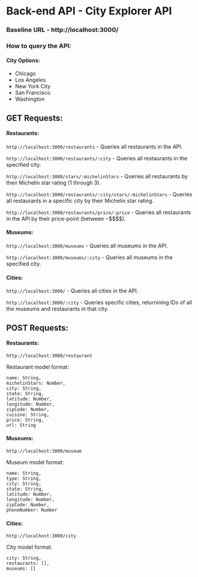 # Back-end API - City Explorer API

### Baseline URL - http://localhost:3000/

### How to query the API:

#### City Options:

- Chicago
- Los Angeles
- New York City
- San Francisco
- Washington

## GET Requests:

#### Restaurants:

`http://localhost:3000/restaurants` - Queries all restaurants in the API.

`http://localhost:3000/restaurants/:city` - Queries all restaurants in the specified city.

`http://localhost:3000/stars/:michelinStars` - Queries all restaurants by their Michelin star rating (1 through 3).

`http://localhost:3000/restaurants/:city/stars/:michelinStars` - Queries all restaurants in a specific city by their Michelin star rating.

`http://localhost:3000/restaurants/price/:price` - Queries all restaurants in the API by their price-point (between $-$\$\$\$\$).

#### Museums:

`http://localhost:3000/museums` - Queries all museums in the API.

`http://localhost:3000/museums/:city` - Queries all museums in the specified city.

#### Cities:

`http://localhost:3000/` - Queries all cities in the API.

`http://localhost:3000/:city` - Queries specific cities, returnining IDs of all the museums and restaurants in that city.

## POST Requests:

#### Restaurants:

`http://localhost:3000/restaurant`

Restaurant model format:

```
name: String,
michelinStars: Number,
city: String,
state: String,
latitude: Number,
longitude: Number,
zipCode: Number,
cuisine: String,
price: String,
url: String
```

#### Museums:

`http://localhost:3000/museum`

Museum model format:

```
name: String,
type: String,
city: String,
state: String,
latitude: Number,
longitude: Number,
zipCode: Number,
phoneNumber: Number
```

#### Cities:

`http://localhost:3000/city`

City model format:

```
city: String,
restaurants: [],
museums: []
```
